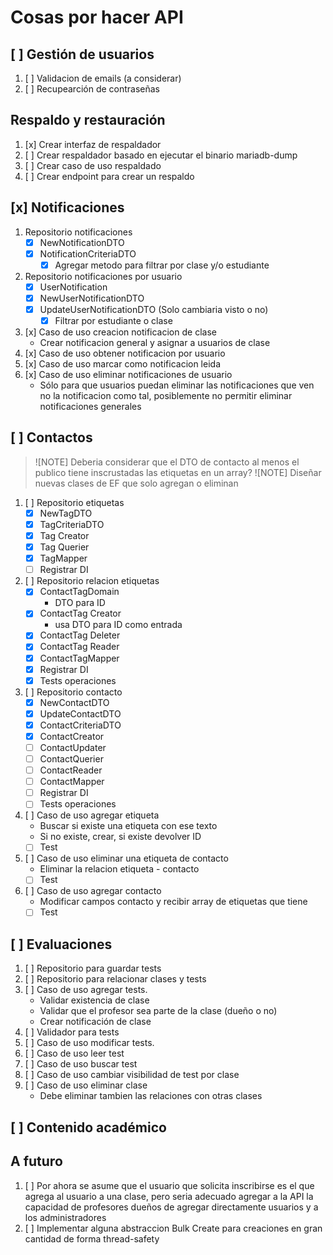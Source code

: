 # Cosas por hacer API

## [ ] Gestión de usuarios

1. [ ] Validacion de emails (a considerar)
2. [ ] Recupearción de contraseñas

## Respaldo y restauración

1. [x] Crear interfaz de respaldador
2. [ ] Crear respaldador basado en ejecutar el binario mariadb-dump
3. [ ] Crear caso de uso respaldado
4. [ ] Crear endpoint para crear un respaldo

## [x] Notificaciones

1. Repositorio notificaciones
   - [x] NewNotificationDTO
   - [x] NotificationCriteriaDTO
     - [x] Agregar metodo para filtrar por clase y/o estudiante
2. Repositorio notificaciones por usuario
   - [x] UserNotification
   - [x] NewUserNotificationDTO
   - [x] UpdateUserNotificationDTO (Solo cambiaria visto o no)
     - [x] Filtrar por estudiante o clase
3. [x] Caso de uso creacion notificacion de clase
   - Crear notificacion general y asignar a usuarios de clase
4. [x] Caso de uso obtener notificacion por usuario
5. [x] Caso de uso marcar como notificacion leida
6. [x] Caso de uso eliminar notificaciones de usuario
   - Sólo para que usuarios puedan eliminar las notificaciones que ven
     no la notificacion como tal, posiblemente no permitir eliminar
     notificaciones generales

## [ ] Contactos

> ![NOTE] Deberia considerar que el DTO de contacto al menos el publico tiene inscrustadas las etiquetas en un array?
> ![NOTE] Diseñar nuevas clases de EF que solo agregan o eliminan

1. [ ] Repositorio etiquetas
   - [x] NewTagDTO
   - [x] TagCriteriaDTO
   - [x] Tag Creator
   - [x] Tag Querier
   - [x] TagMapper
   - [ ] Registrar DI
2. [ ] Repositorio relacion etiquetas
   - [x] ContactTagDomain
     - DTO para ID
   - [x] ContactTag Creator
     - usa DTO para ID como entrada
   - [x] ContactTag Deleter
   - [x] ContactTag Reader
   - [x] ContactTagMapper
   - [x] Registrar DI
   - [x] Tests operaciones
3. [ ] Repositorio contacto
   - [x] NewContactDTO
   - [x] UpdateContactDTO
   - [x] ContactCriteriaDTO
   - [x] ContactCreator
   - [ ] ContactUpdater
   - [ ] ContactQuerier
   - [ ] ContactReader
   - [ ] ContactMapper
   - [ ] Registrar DI
   - [ ] Tests operaciones
4. [ ] Caso de uso agregar etiqueta
   - Buscar si existe una etiqueta con ese texto
   - Si no existe, crear, si existe devolver ID
   - [ ] Test
5. [ ] Caso de uso eliminar una etiqueta de contacto
   - Eliminar la relacion etiqueta - contacto
   - [ ] Test
6. [ ] Caso de uso agregar contacto
   - Modificar campos contacto y recibir array de etiquetas que tiene
   - [ ] Test

## [ ] Evaluaciones

1. [ ] Repositorio para guardar tests
2. [ ] Repositorio para relacionar clases y tests
3. [ ] Caso de uso agregar tests.
   - Validar existencia de clase
   - Validar que el profesor sea parte de la clase (dueño o no)
   - Crear notificación de clase
4. [ ] Validador para tests
5. [ ] Caso de uso modificar tests.
6. [ ] Caso de uso leer test
7. [ ] Caso de uso buscar test
8. [ ] Caso de uso cambiar visibilidad de test por clase
9. [ ] Caso de uso eliminar clase
   - Debe eliminar tambien las relaciones con otras clases

## [ ] Contenido académico

## A futuro

1. [ ] Por ahora se asume que el usuario que solicita inscribirse
       es el que agrega al usuario a una clase, pero seria adecuado
       agregar a la API la capacidad de profesores dueños de agregar
       directamente usuarios y a los administradores
2. [ ] Implementar alguna abstraccion Bulk Create para creaciones en
       gran cantidad de forma thread-safety

